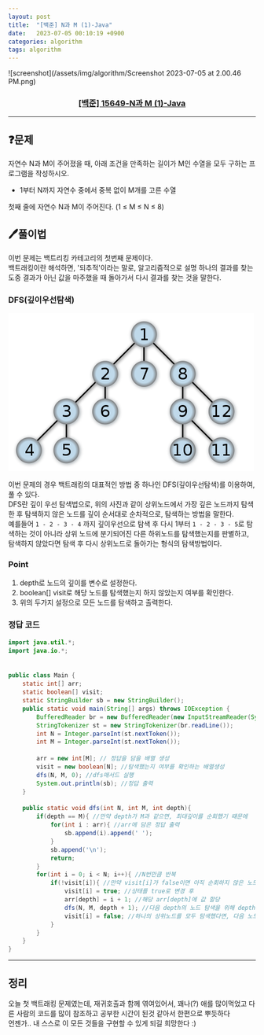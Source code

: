 ```yaml
---
layout: post
title:  "[백준] N과 M (1)-Java"
date:   2023-07-05 00:10:19 +0900
categories: algorithm
tags: algorithm
---
```


![screenshot](/assets/img/algorithm/Screenshot 2023-07-05 at 2.00.46 PM.png)
### <center><a href="https://www.acmicpc.net/problem/15649">[백준] 15649-N과 M (1)-Java</a></center>
---

## ❓문제

자연수 N과 M이 주어졌을 때, 아래 조건을 만족하는 길이가 M인 수열을 모두 구하는 프로그램을 작성하시오.
* 1부터 N까지 자연수 중에서 중복 없이 M개를 고른 수열

첫째 줄에 자연수 N과 M이 주어진다. (1 ≤ M ≤ N ≤ 8)


## 🖊️풀이법

이번 문제는 백트리킹 카테고리의 첫번째 문제이다.<br>
백트래킹이란 해석하면, '되추적'이라는 말로, 알고리즘적으로 설명 하나의 결과를 찾는 도중 결과가 아닌 값을 마주했을 때 돌아가서 다시 결과를 찾는 것을 말한다.<br>

### DFS(깊이우선탐색)
![screenshot](/assets/img/algorithm/image.png)

이번 문제의 경우 백트래킹의 대표적인 방법 중 하나인 DFS(깊이우선탐색)를 이용하여, 풀 수 있다.<br>
DFS란 깊이 우선 탐색법으로, 위의 사진과 같이 상위노드에서 가장 깊은 노드까지 탐색한 후 탐색하지 않은 노드를 깊이 순서대로 순차적으로, 탐색하는 방법을 말한다.<br>
예를들어 ```1 - 2 - 3 - 4``` 까지 깊이우선으로 탐색 후 다시 1부터 ```1 - 2 - 3 - 5```로 탐색하는 것이 아니라 상위 노드에 분기되어진 다른 하위노드를 탐색했는지를 판별하고, 탐색하지 않았다면 탐색 후 다시 상위노드로 돌아가는 형식의 탐색방법이다.

### Point
1. depth로 노드의 깊이를 변수로 설정한다.
2. boolean[] visit로 해당 노드를 탐색했는지 하지 않았는지 여부를 확인한다.
3. 위의 두가지 설정으로 모든 노드를 탐색하고 출력한다.

### 정답 코드


```java
import java.util.*;
import java.io.*;


public class Main {
    static int[] arr;
    static boolean[] visit;
    static StringBuilder sb = new StringBuilder();
    public static void main(String[] args) throws IOException {
        BufferedReader br = new BufferedReader(new InputStreamReader(System.in));
        StringTokenizer st = new StringTokenizer(br.readLine());
        int N = Integer.parseInt(st.nextToken());
        int M = Integer.parseInt(st.nextToken());

        arr = new int[M]; // 정답을 담을 배열 생성
        visit = new boolean[N]; //탐색했는지 여부를 확인하는 배열생성
        dfs(N, M, 0); //dfs매서드 실행
        System.out.println(sb); //정답 출력 
    }

    public static void dfs(int N, int M, int depth){
        if(depth == M){ //만약 depth가 M과 같으면, 최대깊이를 순회했기 떄문에
            for(int i : arr){ //arr에 담은 정답 출력
                sb.append(i).append(' ');
            }
            sb.append('\n');
            return;
        }
        for(int i = 0; i < N; i++){ //N번만큼 반복
            if(!visit[i]){ //만약 visit[i]가 false이면 아직 순회하지 않은 노드이므로
                visit[i] = true; //상태를 true로 변경 후
                arr[depth] = i + 1; //해당 arr[depth]에 값 할당
                dfs(N, M, depth + 1); //다음 depth의 노드 탐색을 위해 depth값을 +1후 dfs 재귀호출
                visit[i] = false; //하나의 상위노드를 모두 탐색했다면, 다음 노드 dfs를 위해, 상태변경
            }
        }
    }
}

```

---


## 정리

오늘 첫 백트래킹 문제였는데, 재귀호출과 함께 엮여있어서, 꽤나(?) 애를 많이먹었고 다른 사람의 코드를 많이 참조하고 공부한 시간이 된것 같아서 한편으로 뿌듯하다<br>
언젠가.. 내 스스로 이 모든 것들을 구현할 수 있게 되길 희망한다 :)

















